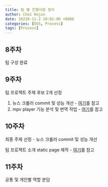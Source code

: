 ```yaml
---
title: 팀 별 진행사항 정리
author: Choi Hojun
date: 20220-11-2 20:01:00 +0800
categories: [OSS, Process]
tags: [Process]
---
```


## 8주차

팀 구성 완료

## 9주차

팀 프로젝트 주제 후보 2개 선정

1) 뉴스 크롤러 commit 및 성능 개선 - [여기](https://github.com/lumyjuwon/KoreaNewsCrawler)를 참고
2) mpv player 기능 분석 및 번역 작업 - [여기](https://github.com/mpv-player/mpv)를 참고

## 10주차

최종 주제 선정 - 뉴스 크롤러 commit 및 성능 개선

팀 프로젝트 소개 static page 제작 - [여기](https://20-2-skku-oss.github.io/2020-2-OSS-6/)를 참고

## 11주차

공통 및 개인별 역할 분담 
